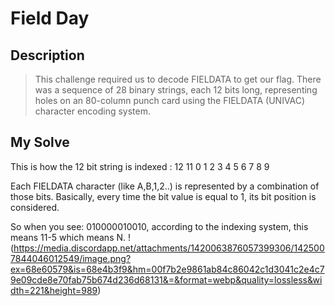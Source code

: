 # Field Day

## Description
> This challenge required us to decode FIELDATA to get our flag. There was a sequence of 28 binary strings, each 12 bits long, representing holes on an 80-column punch
> card using the FIELDATA (UNIVAC) character encoding system. 

## My Solve

This is how the 12 bit string is indexed :
12 11 0 1 2 3 4 5 6 7 8 9

Each FIELDATA character (like A,B,1,2..) is represented by a combination of those bits.
Basically, every time the bit value is equal to 1, its bit position is considered.

So when you see: 010000010010, according to the indexing system, this means 11-5 which means N. 
!(https://media.discordapp.net/attachments/1420063876057399306/1425007844046012549/image.png?ex=68e60579&is=68e4b3f9&hm=00f7b2e9861ab84c86042c1d3041c2e4c79e09cde8e70fab75b674d236d68131&=&format=webp&quality=lossless&width=221&height=989)

 
